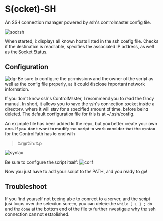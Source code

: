 # S(ocket)-SH

An SSH connection manager powered by ssh's controlmaster config file.

![socksh](https://user-images.githubusercontent.com/29956389/62934203-475c9400-bdc4-11e9-849c-d01bfa6ec387.png)

When started, it displays all known hosts listed in the ssh config file. Checks if the destination is reachable, specifies the associated IP address, as well as the Socket Status.

## Configuration
![dgr](https://user-images.githubusercontent.com/29956389/62971405-1014d400-be12-11e9-81fd-f243fe5cf34a.png)
Be sure to configure the permissions and the owner of the script as well as the config file properly, as it could disclose important network information.

If you don't know ssh's ControlMaster, I recommend you to read the fancy manual.
In short, it allows you to save the ssh's connection socket inside a directory, where it will stay for a specified amount of time, before being deleted.
The default configuration file for this is at ~/.ssh/config.

An example file has been added to the repo, but you better create your own one. If you don't want to modify the script to work consider that the syntax for the ControlPath has to end with
> %r@%h:%p

![syntax](https://user-images.githubusercontent.com/29956389/62935022-4f1d3800-bdc6-11e9-904b-cd03d92a3dd4.png)

Be sure to configure the script itself:
![conf](https://user-images.githubusercontent.com/29956389/62935494-948e3500-bdc7-11e9-93d7-c4ce52012bc7.png)


Now you just have to add your script to the PATH, and you ready to go!

## Troubleshoot
If you find yourself not beeing able to connect to a server, and the script just loops over the selection screen, you can delete the `while [ 1 ] ; do` and the `done` at the bottom end of the file to further investigate why the ssh connection can not established.
